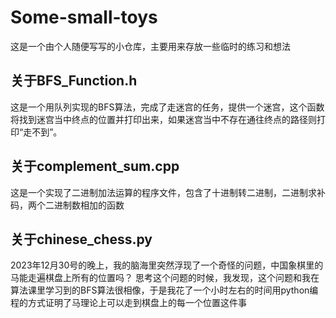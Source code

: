 # Some-small-toys
这是一个由个人随便写写的小仓库，主要用来存放一些临时的练习和想法
## 关于BFS_Function.h
这是一个用队列实现的BFS算法，完成了走迷宫的任务，提供一个迷宫，这个函数将找到迷宫当中终点的位置并打印出来，如果迷宫当中不存在通往终点的路径则打印“走不到”。
## 关于complement_sum.cpp
这是一个实现了二进制加法运算的程序文件，包含了十进制转二进制，二进制求补码，两个二进制数相加的函数
## 关于chinese_chess.py
2023年12月30号的晚上，我的脑海里突然浮现了一个奇怪的问题，中国象棋里的马能走遍棋盘上所有的位置吗？ 思考这个问题的时候，我发现，这个问题和我在算法课里学习到的BFS算法很相像，于是我花了一个小时左右的时间用python编程的方式证明了马理论上可以走到棋盘上的每一个位置这件事
